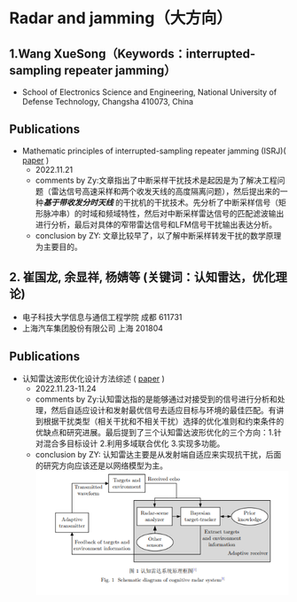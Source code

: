 # Radar and jamming（大方向）

## 1.Wang XueSong（Keywords：interrupted-sampling repeater jamming）

- School of Electronics Science and Engineering, National University of Defense Technology, Changsha 410073, China

## Publications

- Mathematic principles of interrupted-sampling repeater jamming (ISRJ)( [paper](https://link.springer.com/article/10.1007/s11432-007-2017-y) )
  * 2022.11.21
  * comments by Zy:文章指出了中断采样干扰技术是起因是为了解决工程问题（雷达信号高速采样和两个收发天线的高度隔离问题），然后提出来的一种***基于带收发分时天线*** 的干扰机的干扰技术。先分析了中断采样信号（矩形脉冲串）的时域和频域特性，然后对中断采样雷达信号的匹配滤波输出进行分析，最后对具体的窄带雷达信号和LFM信号干扰输出表达分析。
  *  conclusion by ZY: 文章比较早了，以了解中断采样转发干扰的数学原理为主要目的。

## 2.   崔国龙, 余显祥, 杨婧等  (关键词：认知雷达，优化理论)

- 电子科技大学信息与通信工程学院 成都 611731
- 上海汽车集团股份有限公司 上海 201804

## Publications

- 认知雷达波形优化设计方法综述  (  [paper](https://radars.ac.cn/article/doi/10.12000/JR19072)  )
  * 2022.11.23-11.24
  * comments by Zy:认知雷达指的是能够通过对接受到的信号进行分析和处理，然后自适应设计和发射最优信号去适应目标与环境的最佳匹配。有讲到根据干扰类型（相关干扰和不相关干扰）选择的优化准则和约束条件的优缺点和研究进展。最后提到了三个认知雷达波形优化的三个方向：1.针对混合多目标设计 2.利用多域联合优化 3.实现多功能。
  *  conclusion by ZY: 认知雷达主要是从发射端自适应来实现抗干扰，后面的研究方向应该还是以网络模型为主。![1669269302816](./Zy/image/认知雷达系统原理框图.jpg)
